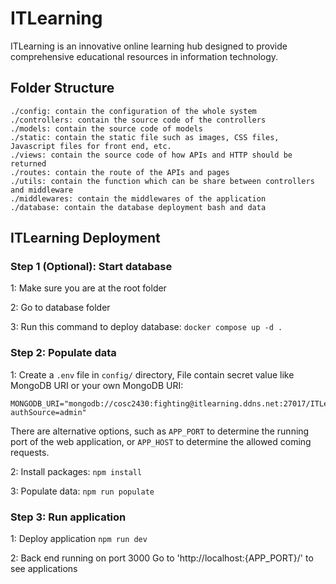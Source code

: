 # ITLearning

ITLearning is an innovative online learning hub designed to provide comprehensive educational resources in information technology.

## Folder Structure

```
./config: contain the configuration of the whole system
./controllers: contain the source code of the controllers
./models: contain the source code of models
./static: contain the static file such as images, CSS files, Javascript files for front end, etc.
./views: contain the source code of how APIs and HTTP should be returned
./routes: contain the route of the APIs and pages
./utils: contain the function which can be share between controllers and middleware
./middlewares: contain the middlewares of the application
./database: contain the database deployment bash and data
```

## ITLearning Deployment

### Step 1 (Optional): Start database

1: Make sure you are at the root folder

2: Go to database folder

3: Run this command to deploy database:
`docker compose up -d .`

### Step 2: Populate data

1: Create a `.env` file in `config/` directory,
File contain secret value like MongoDB URI or your own MongoDB URI:

```
MONGODB_URI="mongodb://cosc2430:fighting@itlearning.ddns.net:27017/ITLearning?authSource=admin"
```

There are alternative options, such as `APP_PORT` to determine the running port of the web application, or `APP_HOST` to determine the allowed coming requests.

2: Install packages:
`npm install`

3: Populate data:
`npm run populate`

### Step 3: Run application

1: Deploy application
`npm run dev`

2: Back end running on port 3000
Go to 'http://localhost:{APP_PORT}/' to see applications
